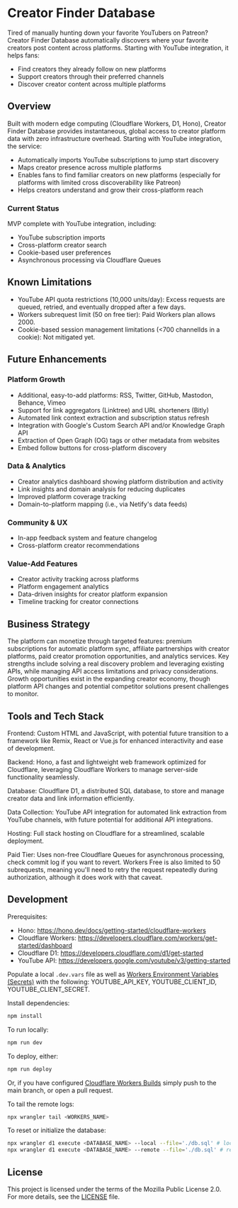 # Creator Finder Database

Tired of manually hunting down your favorite YouTubers on Patreon? Creator Finder Database automatically discovers where your favorite creators post content across platforms. Starting with YouTube integration, it helps fans:

- Find creators they already follow on new platforms
- Support creators through their preferred channels
- Discover creator content across multiple platforms

## Overview

Built with modern edge computing (Cloudflare Workers, D1, Hono), Creator Finder Database provides instantaneous, global access to creator platform data with zero infrastructure overhead. Starting with YouTube integration, the service:

- Automatically imports YouTube subscriptions to jump start discovery
- Maps creator presence across multiple platforms
- Enables fans to find familiar creators on new platforms (especially for platforms with limited cross discoverability like Patreon)
- Helps creators understand and grow their cross-platform reach

### Current Status

MVP complete with YouTube integration, including:

- YouTube subscription imports
- Cross-platform creator search
- Cookie-based user preferences
- Asynchronous processing via Cloudflare Queues

## Known Limitations

- YouTube API quota restrictions (10,000 units/day): Excess requests are queued, retried, and eventually dropped after a few days.
- Workers subrequest limit (50 on free tier): Paid Workers plan allows 2000.
- Cookie-based session management limitations (<700 channelIds in a cookie): Not mitigated yet.

## Future Enhancements

### Platform Growth

- Additional, easy-to-add platforms: RSS, Twitter, GitHub, Mastodon, Behance, Vimeo
- Support for link aggregators (Linktree) and URL shorteners (Bitly)
- Automated link context extraction and subscription status refresh
- Integration with Google's Custom Search API and/or Knowledge Graph API
- Extraction of Open Graph (OG) tags or other metadata from websites
- Embed follow buttons for cross-platform discovery

### Data & Analytics

- Creator analytics dashboard showing platform distribution and activity
- Link insights and domain analysis for reducing duplicates
- Improved platform coverage tracking
- Domain-to-platform mapping (i.e., via Netify's data feeds)

### Community & UX

- In-app feedback system and feature changelog
- Cross-platform creator recommendations

### Value-Add Features

- Creator activity tracking across platforms
- Platform engagement analytics
- Data-driven insights for creator platform expansion
- Timeline tracking for creator connections

## Business Strategy

The platform can monetize through targeted features: premium subscriptions for automatic platform sync, affiliate partnerships with creator platforms, paid creator promotion opportunities, and analytics services.
Key strengths include solving a real discovery problem and leveraging existing APIs, while managing API access limitations and privacy considerations.
Growth opportunities exist in the expanding creator economy, though platform API changes and potential competitor solutions present challenges to monitor.

## Tools and Tech Stack

Frontend: Custom HTML and JavaScript, with potential future transition to a framework like Remix, React or Vue.js for enhanced interactivity and ease of development.

Backend: Hono, a fast and lightweight web framework optimized for Cloudflare, leveraging Cloudflare Workers to manage server-side functionality seamlessly.

Database: Cloudflare D1, a distributed SQL database, to store and manage creator data and link information efficiently.

Data Collection: YouTube API integration for automated link extraction from YouTube channels, with future potential for additional API integrations.

Hosting: Full stack hosting on Cloudflare for a streamlined, scalable deployment.

Paid Tier: Uses non-free Cloudflare Queues for asynchronous processing, check commit log if you want to revert. Workers Free is also limited to 50 subrequests, meaning you'll need to retry the request repeatedly during authorization, although it does work with that caveat.

## Development

Prerequisites:

- Hono: <https://hono.dev/docs/getting-started/cloudflare-workers>
- Cloudflare Workers: <https://developers.cloudflare.com/workers/get-started/dashboard>
- Cloudflare D1: <https://developers.cloudflare.com/d1/get-started>
- YouTube API: <https://developers.google.com/youtube/v3/getting-started>

Populate a local `.dev.vars` file as well as [Workers Environment Variables (Secrets)](https://developers.cloudflare.com/workers/configuration/secrets/) with the following:
YOUTUBE_API_KEY, YOUTUBE_CLIENT_ID, YOUTUBE_CLIENT_SECRET.

Install dependencies:

```sh
npm install
```

To run locally:

```sh
npm run dev
```

To deploy, either:

```sh
npm run deploy
```

Or, if you have configured [Cloudflare Workers Builds](https://developers.cloudflare.com/workers/ci-cd/builds) simply push to the main branch, or open a pull request.

To tail the remote logs:

```sh
npx wrangler tail <WORKERS_NAME>
```

To reset or initialize the database:

```sh
npx wrangler d1 execute <DATABASE_NAME> --local --file='./db.sql' # local
npx wrangler d1 execute <DATABASE_NAME> --remote --file='./db.sql' # remote
```

## License

This project is licensed under the terms of the Mozilla Public License 2.0.
For more details, see the [LICENSE](./LICENSE) file.
